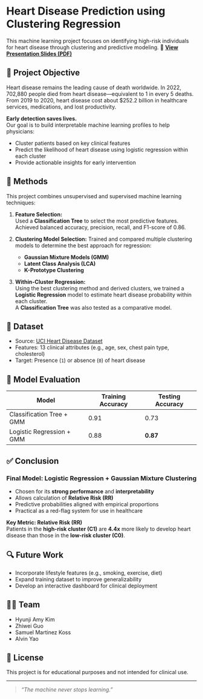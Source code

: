 # Heart Disease Prediction using Clustering Regression

This machine learning project focuses on identifying high-risk individuals for heart disease through clustering and predictive modeling.
📎 **[View Presentation Slides (PDF)](https://github.com/hyunji0618/HeartDiseasePrediction/blob/main/Presentation.pdf)**

## 📌 Project Objective

Heart disease remains the leading cause of death worldwide. In 2022, 702,880 people died from heart disease—equivalent to 1 in every 5 deaths. From 2019 to 2020, heart disease cost about $252.2 billion in healthcare services, medications, and lost productivity.

**Early detection saves lives.**  
Our goal is to build interpretable machine learning profiles to help physicians:

- Cluster patients based on key clinical features
- Predict the likelihood of heart disease using logistic regression within each cluster
- Provide actionable insights for early intervention

## 🧠 Methods

This project combines unsupervised and supervised machine learning techniques:

1. **Feature Selection:**  
   Used a **Classification Tree** to select the most predictive features.
   Achieved balanced accuracy, precision, recall, and F1-score of 0.86.

3. **Clustering Model Selection:**
   Trained and compared multiple clustering models to determine the best approach for regression:
   - **Gaussian Mixture Models (GMM)**
   - **Latent Class Analysis (LCA)**
   - **K-Prototype Clustering**

4. **Within-Cluster Regression:**  
   Using the best clustering method and derived clusters, we trained a **Logistic Regression** model to estimate heart disease probability within each cluster.  
   A **Classification Tree** was also tested as a comparative model.

## 🧾 Dataset

- Source: [UCI Heart Disease Dataset](https://archive.ics.uci.edu/dataset/45/heart+disease)
- Features: 13 clinical attributes (e.g., age, sex, chest pain type, cholesterol)
- Target: Presence (`1`) or absence (`0`) of heart disease

## 🧪 Model Evaluation

| Model                | Training Accuracy | Testing Accuracy |
|---------------------|-------------------|------------------|
| Classification Tree + GMM | 0.91              | 0.73             |
| Logistic Regression + GMM | 0.88              | **0.87**         |


## ✅ Conclusion

### Final Model: Logistic Regression + Gaussian Mixture Clustering

- Chosen for its **strong performance** and **interpretability**
- Allows calculation of **Relative Risk (RR)**
- Predictive probabilities aligned with empirical proportions
- Practical as a red-flag system for use in healthcare

**Key Metric: Relative Risk (RR)**  
Patients in the **high-risk cluster (C1)** are **4.4x** more likely to develop heart disease than those in the **low-risk cluster (C0)**.
    
## 🔍 Future Work

- Incorporate lifestyle features (e.g., smoking, exercise, diet)
- Expand training dataset to improve generalizability
- Develop an interactive dashboard for clinical deployment
  
## 🧑‍💻 Team

- Hyunji Amy Kim
- Zhiwei Guo
- Samuel Martinez Koss
- Alvin Yao

## 📜 License

This project is for educational purposes and not intended for clinical use.

---

> *“The machine never stops learning.”*
